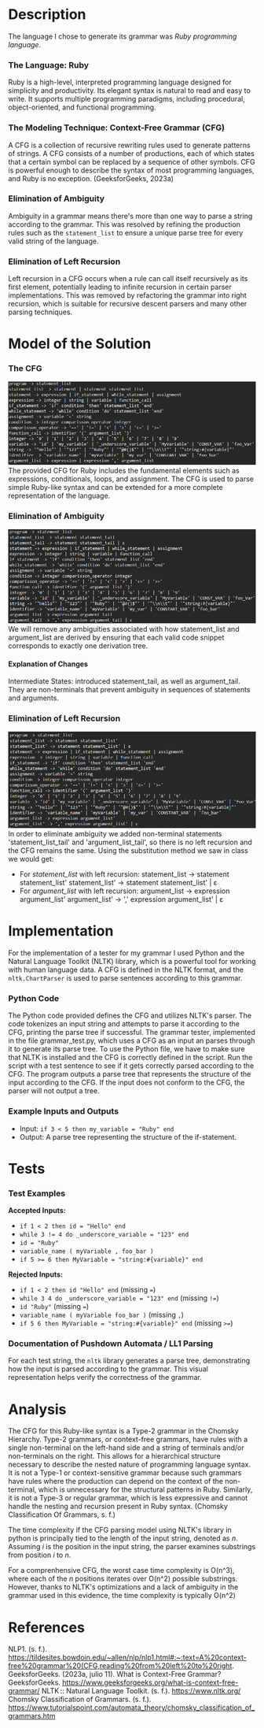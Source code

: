 # Description
The language I chose to generate its grammar was *Ruby programming language*.
### The Language: Ruby
Ruby is a high-level, interpreted programming language designed for simplicity and productivity. Its elegant syntax is natural to read and easy to write. It supports multiple programming paradigms, including procedural, object-oriented, and functional programming.

### The Modeling Technique: Context-Free Grammar (CFG)
A CFG is a collection of recursive rewriting rules used to generate patterns of strings. A CFG consists of a number of productions, each of which states that a certain symbol can be replaced by a sequence of other symbols. CFG is powerful enough to describe the syntax of most programming languages, and Ruby is no exception. (GeeksforGeeks, 2023a)

### Elimination of Ambiguity
Ambiguity in a grammar means there's more than one way to parse a string according to the grammar. This was resolved by refining the production rules such as the `statement_list` to ensure a unique parse tree for every valid string of the language.

### Elimination of Left Recursion
Left recursion in a CFG occurs when a rule can call itself recursively as its first element, potentially leading to infinite recursion in certain parser implementations. This was removed by refactoring the grammar into right recursion, which is suitable for recursive descent parsers and many other parsing techniques.

# Model of the Solution
### The CFG
![Original CFG](OriginalCFG.png)
The provided CFG for Ruby includes the fundamental elements such as expressions, conditionals, loops, and assignment. The CFG is used to parse simple Ruby-like syntax and can be extended for a more complete representation of the language.

### Elimination of Ambiguity
![Non-ambiguous CFG](NonAmbiguous.png)
We will remove any ambiguities associated with how statement_list and argument_list are derived by ensuring that each valid code snippet corresponds to exactly one derivation tree.
#### Explanation of Changes
Intermediate States: introduced statement_tail, as well as argument_tail. They are non-terminals that prevent ambiguity in sequences of statements and arguments.

### Elimination of Left Recursion
![Eliminate left recursion](NoLeft.png)
In order to eliminate ambiguity we added non-terminal statements 'statement_list_tail' and 'argument_list_tail', so there is no left recursion and the CFG remains the same.
Using the substitution method we saw in class we would get: 
- For *statement_list* with left recursion:
statement_list -> statement statement_list'
statement_list' -> statement statement_list' | ε
- For *argument_list* with left recursion:
argument_list -> expression argument_list'
argument_list' -> ',' expression argument_list' | ε


# Implementation
For the implementation of a tester for my grammar I used Python and the Natural Language Toolkit (NLTK) library, which is a powerful tool for working with human language data. A CFG is defined in the NLTK format, and the `nltk.ChartParser` is used to parse sentences according to this grammar.
### Python Code
The Python code provided defines the CFG and utilizes NLTK's parser. The code tokenizes an input string and attempts to parse it according to the CFG, printing the parse tree if successful.
The grammar tester, implemented in the file grammar_test.py, which uses a CFG as an input an parses through it to generate its parse tree.
To use the Python file, we have to make sure that NLTK is installed and the CFG is correctly defined in the script. Run the script with a test sentence to see if it gets correctly parsed according to the CFG.
The program outputs a parse tree that represents the structure of the input according to the CFG. If the input does not conform to the CFG, the parser will not output a tree.

### Example Inputs and Outputs
- Input: `if 3 < 5 then my_variable = "Ruby" end`
- Output: A parse tree representing the structure of the if-statement.

# Tests
### Test Examples
**Accepted Inputs:**
- `if 1 < 2 then id = "Hello" end`
- `while 3 != 4 do _underscore_variable = "123" end`
- `id = "Ruby"`
- `variable_name ( myVariable , foo_bar )`
- `if 5 >= 6 then MyVariable = "string:#{variable}" end`

**Rejected Inputs:**
- `if 1 < 2 then id "Hello" end` (missing `=`)
- `while 3 4 do _underscore_variable = "123" end` (missing `!=`)
- `id "Ruby"` (missing `=`)
- `variable_name ( myVariable foo_bar )` (missing `,`)
- `if 5 6 then MyVariable = "string:#{variable}" end` (missing `>=`)

### Documentation of Pushdown Automata / LL1 Parsing
For each test string, the `nltk` library generates a parse tree, demonstrating how the input is parsed according to the grammar. This visual representation helps verify the correctness of the grammar.

# Analysis
The CFG for this Ruby-like syntax is a Type-2 grammar in the Chomsky Hierarchy. Type-2 grammars, or context-free grammars, have rules with a single non-terminal on the left-hand side and a string of terminals and/or non-terminals on the right. This allows for a hierarchical structure necessary to describe the nested nature of programming language syntax. It is not a Type-1 or context-sensitive grammar because such grammars have rules where the production can depend on the context of the non-terminal, which is unnecessary for the structural patterns in Ruby. Similarly, it is not a Type-3 or regular grammar, which is less expressive and cannot handle the nesting and recursion present in Ruby syntax. (Chomsky Classification Of Grammars, s. f.)

The time complexity if the CFG parsing model using NLTK's library in python is principally tied to the length of the input string, denoted as *n*. Assuming *i* is the position in the input string, the parser examines substrings from position *i* to *n*.

For a comprenhensive CFG, the worst case time complexity is O(n^3), where each of the *n* positions iterates over O(n^2) possible substrings. However, thanks to NLTK's optimizations and a lack of ambiguity in the grammar used in this evidence, the time complexity is typically O(n^2)

# References
NLP1. (s. f.). https://tildesites.bowdoin.edu/~allen/nlp/nlp1.html#:~:text=A%20context-free%20grammar%20(CFG,reading%20from%20left%20to%20right.
GeeksforGeeks. (2023a, julio 11). What is Context-Free Grammar? GeeksforGeeks. https://www.geeksforgeeks.org/what-is-context-free-grammar/
NLTK :: Natural Language Toolkit. (s. f.). https://www.nltk.org/
Chomsky Classification of Grammars. (s. f.). https://www.tutorialspoint.com/automata_theory/chomsky_classification_of_grammars.htm
